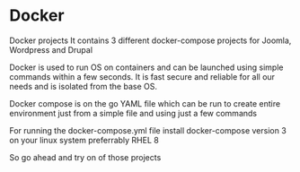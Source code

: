 # Docker
Docker projects
It contains 3 different docker-compose projects for Joomla, Wordpress and Drupal


Docker is used to run OS on containers and can be launched using simple commands within a few seconds.
It is fast secure and reliable for all our needs and is isolated from the base OS.

Docker compose is on the go YAML file which can be run to create entire environment just from a simple file and using
just a few commands

For running the docker-compose.yml file install docker-compose version 3 on your linux system preferrably RHEL 8

So go ahead and try on of those projects
